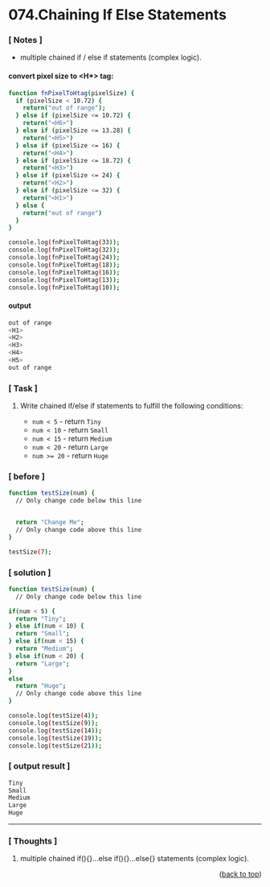 <a name="topage"></a>

# 074.Chaining If Else Statements

### [ Notes ]
  * multiple chained if / else if statements (complex logic).

#### convert pixel size to <H*> tag:

```sh
function fnPixelToHtag(pixelSize) {
  if (pixelSize < 10.72) {
    return("out of range"); 
  } else if (pixelSize <= 10.72) {
    return("<H6>")
  } else if (pixelSize <= 13.28) {
    return("<H5>")
  } else if (pixelSize <= 16) {
    return("<H4>")
  } else if (pixelSize <= 18.72) {
    return("<H3>")
  } else if (pixelSize <= 24) {
    return("<H2>")
  } else if (pixelSize <= 32) {
    return("<H1>")
  } else {
    return("out of range")
  }
}

console.log(fnPixelToHtag(33));
console.log(fnPixelToHtag(32));
console.log(fnPixelToHtag(24));
console.log(fnPixelToHtag(18));
console.log(fnPixelToHtag(16));
console.log(fnPixelToHtag(13));
console.log(fnPixelToHtag(10));
```

#### output
```sh
out of range
<H1>
<H2>
<H3>
<H4>
<H5>
out of range
```

### [ Task ]
  1. Write chained if/else if statements to fulfill the following conditions:

     - `num < 5` - return `Tiny`
     - `num < 10` - return `Small`
     - `num < 15` - return `Medium`
     - `num < 20` - return `Large`
     - `num >= 20` - return `Huge`

### [ before ]

```sh
function testSize(num) {
  // Only change code below this line


  return "Change Me";
  // Only change code above this line
}

testSize(7);
```

### [ solution ]

```sh
function testSize(num) {
  // Only change code below this line

if(num < 5) {
  return "Tiny";
} else if(num < 10) { 
  return "Small";
} else if(num < 15) { 
  return "Medium";
} else if(num < 20) { 
  return "Large";
} 
else
  return "Huge"; 
  // Only change code above this line
}

console.log(testSize(4));
console.log(testSize(9));
console.log(testSize(14));
console.log(testSize(19));
console.log(testSize(21));
```

### [ output result ]

```sh
Tiny
Small
Medium
Large
Huge
```

-----

### [ Thoughts ]

  1. multiple chained if(){}...else if(){}...else{} statements (complex logic).
  

<p align="right">(<a href="#topage">back to top</a>)</p>
<br/>
<br/>
